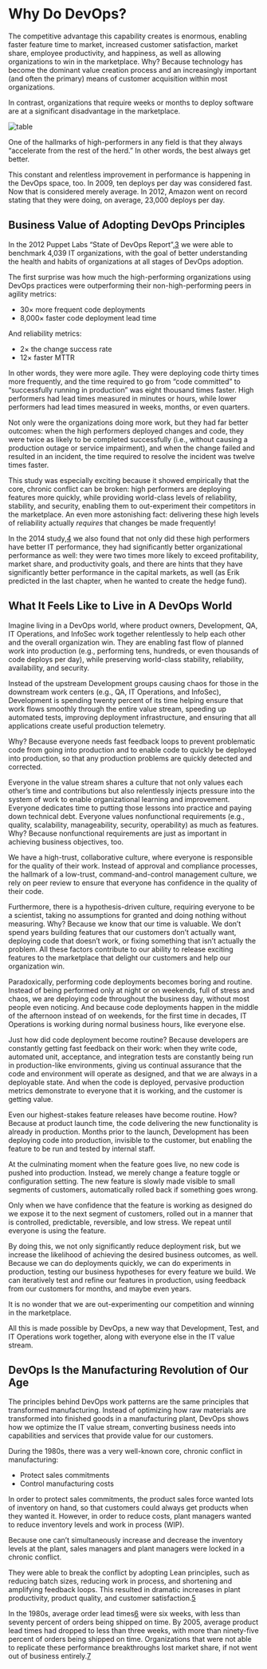 # Why Do DevOps?

The competitive advantage this capability creates is enormous, enabling faster feature time to market, increased customer satisfaction, market share, employee productivity, and happiness, as well as allowing organizations to win in the marketplace. Why? Because technology has become the dominant value creation process and an increasingly important (and often the primary) means of customer acquisition within most organizations.

In contrast, organizations that require weeks or months to deploy software are at a significant disadvantage in the marketplace.

![table](https://learning.oreilly.com/api/v2/epubs/urn:orm:book:9781457191350/files/image/table-resourceWhy.jpg)

One of the hallmarks of high-performers in any field is that they always “accelerate from the rest of the herd.” In other words, the best always get better.

This constant and relentless improvement in performance is happening in the DevOps space, too. In 2009, ten deploys per day was considered fast. Now that is considered merely average. In 2012, Amazon went on record stating that they were doing, on average, 23,000 deploys per day.

## Business Value of Adopting DevOps Principles

In the 2012 Puppet Labs “State of DevOps Report”,[3](https://learning.oreilly.com/library/view/the-phoenix-project/9781457191350/48-resourceNotes.xhtml#note-3) we were able to benchmark 4,039 IT organizations, with the goal of better understanding the health and habits of organizations at all stages of DevOps adoption.

The first surprise was how much the high-performing organizations using DevOps practices were outperforming their non-high-performing peers in agility metrics:

- 30× more frequent code deployments
- 8,000× faster code deployment lead time

And reliability metrics:

- 2× the change success rate
- 12× faster MTTR

In other words, they were more agile. They were deploying code thirty times more frequently, and the time required to go from “code committed” to “successfully running in production” was eight thousand times faster. High performers had lead times measured in minutes or hours, while lower performers had lead times measured in weeks, months, or even quarters.

Not only were the organizations doing more work, but they had far better outcomes: when the high performers deployed changes and code, they were twice as likely to be completed successfully (i.e., without causing a production outage or service impairment), and when the change failed and resulted in an incident, the time required to resolve the incident was twelve times faster.

This study was especially exciting because it showed empirically that the core, chronic conflict can be broken: high performers are deploying features more quickly, while providing world-class levels of reliability, stability, and security, enabling them to out-experiment their competitors in the marketplace. An even more astonishing fact: delivering these high levels of reliability actually *requires* that changes be made frequently!

In the 2014 study,[4](https://learning.oreilly.com/library/view/the-phoenix-project/9781457191350/48-resourceNotes.xhtml#note-4) we also found that not only did these high performers have better IT performance, they had significantly better organizational performance as well: they were two times more likely to exceed profitability, market share, and productivity goals, and there are hints that they have significantly better performance in the capital markets, as well (as Erik predicted in the last chapter, when he wanted to create the hedge fund).

## What It Feels Like to Live in A DevOps World

Imagine living in a DevOps world, where product owners, Development, QA, IT Operations, and InfoSec work together relentlessly to help each other and the overall organization win. They are enabling fast flow of planned work into production (e.g., performing tens, hundreds, or even thousands of code deploys per day), while preserving world-class stability, reliability, availability, and security.

Instead of the upstream Development groups causing chaos for those in the downstream work centers (e.g., QA, IT Operations, and InfoSec), Development is spending twenty percent of its time helping ensure that work flows smoothly through the entire value stream, speeding up automated tests, improving deployment infrastructure, and ensuring that all applications create useful production telemetry.

Why? Because everyone needs fast feedback loops to prevent problematic code from going into production and to enable code to quickly be deployed into production, so that any production problems are quickly detected and corrected.

Everyone in the value stream shares a culture that not only values each other’s time and contributions but also relentlessly injects pressure into the system of work to enable organizational learning and improvement. Everyone dedicates time to putting those lessons into practice and paying down technical debt. Everyone values nonfunctional requirements (e.g., quality, scalability, manageability, security, operability) as much as features. Why? Because nonfunctional requirements are just as important in achieving business objectives, too.

We have a high-trust, collaborative culture, where everyone is responsible for the quality of their work. Instead of approval and compliance processes, the hallmark of a low-trust, command-and-control management culture, we rely on peer review to ensure that everyone has confidence in the quality of their code.

Furthermore, there is a hypothesis-driven culture, requiring everyone to be a scientist, taking no assumptions for granted and doing nothing without measuring. Why? Because we know that our time is valuable. We don’t spend years building features that our customers don’t actually want, deploying code that doesn’t work, or fixing something that isn’t actually the problem. All these factors contribute to our ability to release exciting features to the marketplace that delight our customers and help our organization win.

Paradoxically, performing code deployments becomes boring and routine. Instead of being performed only at night or on weekends, full of stress and chaos, we are deploying code throughout the business day, without most people even noticing. And because code deployments happen in the middle of the afternoon instead of on weekends, for the first time in decades, IT Operations is working during normal business hours, like everyone else.

Just how did code deployment become routine? Because developers are constantly getting fast feedback on their work: when they write code, automated unit, acceptance, and integration tests are constantly being run in production-like environments, giving us continual assurance that the code and environment will operate as designed, and that we are always in a deployable state. And when the code is deployed, pervasive production metrics demonstrate to everyone that it is working, and the customer is getting value.

Even our highest-stakes feature releases have become routine. How? Because at product launch time, the code delivering the new functionality is already in production. Months prior to the launch, Development has been deploying code into production, invisible to the customer, but enabling the feature to be run and tested by internal staff.

At the culminating moment when the feature goes live, no new code is pushed into production. Instead, we merely change a feature toggle or configuration setting. The new feature is slowly made visible to small segments of customers, automatically rolled back if something goes wrong.

Only when we have confidence that the feature is working as designed do we expose it to the next segment of customers, rolled out in a manner that is controlled, predictable, reversible, and low stress. We repeat until everyone is using the feature.

By doing this, we not only significantly reduce deployment risk, but we increase the likelihood of achieving the desired business outcomes, as well. Because we can do deployments quickly, we can do experiments in production, testing our business hypotheses for every feature we build. We can iteratively test and refine our features in production, using feedback from our customers for months, and maybe even years.

It is no wonder that we are out-experimenting our competition and winning in the marketplace.

All this is made possible by DevOps, a new way that Development, Test, and IT Operations work together, along with everyone else in the IT value stream.

## DevOps Is the Manufacturing Revolution of Our Age

The principles behind DevOps work patterns are the same principles that transformed manufacturing. Instead of optimizing how raw materials are transformed into finished goods in a manufacturing plant, DevOps shows how we optimize the IT value stream, converting business needs into capabilities and services that provide value for our customers.

During the 1980s, there was a very well-known core, chronic conflict in manufacturing:

- Protect sales commitments
- Control manufacturing costs

In order to protect sales commitments, the product sales force wanted lots of inventory on hand, so that customers could always get products when they wanted it. However, in order to reduce costs, plant managers wanted to reduce inventory levels and work in process (WIP).

Because one can’t simultaneously increase and decrease the inventory levels at the plant, sales managers and plant managers were locked in a chronic conflict.

They were able to break the conflict by adopting Lean principles, such as reducing batch sizes, reducing work in process, and shortening and amplifying feedback loops. This resulted in dramatic increases in plant productivity, product quality, and customer satisfaction.[5](https://learning.oreilly.com/library/view/the-phoenix-project/9781457191350/48-resourceNotes.xhtml#note-5)

In the 1980s, average order lead times[6](https://learning.oreilly.com/library/view/the-phoenix-project/9781457191350/48-resourceNotes.xhtml#note-6) were six weeks, with less than seventy percent of orders being shipped on time. By 2005, average product lead times had dropped to less than three weeks, with more than ninety-five percent of orders being shipped on time. Organizations that were not able to replicate these performance breakthroughs lost market share, if not went out of business entirely.[7](https://learning.oreilly.com/library/view/the-phoenix-project/9781457191350/48-resourceNotes.xhtml#note-7)
